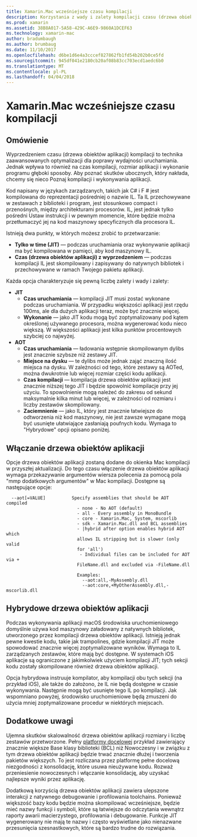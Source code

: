 ```yaml
---
title: Xamarin.Mac wcześniejsze czasu kompilacji
description: Korzystania z wady i zalety kompilacji czasu (drzewa obiektów aplikacji) i uwagi
ms.prod: xamarin
ms.assetid: 38B8A017-5A58-429C-A6E9-9860A1DCEF63
ms.technology: xamarin-mac
author: bradumbaugh
ms.author: brumbaug
ms.date: 11/10/2017
ms.openlocfilehash: d6be1d6e4a3cccef827862fb1fd54b202b0ce5fd
ms.sourcegitcommit: 945df041e2180cb20af08b83cc703ecd1aedc6b0
ms.translationtype: MT
ms.contentlocale: pl-PL
ms.lasthandoff: 04/04/2018
---
```

# <a name="xamarinmac-ahead-of-time-compilation"></a>Xamarin.Mac wcześniejsze czasu kompilacji

## <a name="overview"></a>Omówienie

Wyprzedzeniem czasu (drzewa obiektów aplikacji) kompilacji to technika zaawansowanych optymalizacji dla poprawy wydajności uruchamiania. Jednak wpływa to również na czas kompilacji, rozmiar aplikacji i wykonanie programu głęboki sposoby. Aby poznać skutków ubocznych, który nakłada, chcemy się nieco Poznaj kompilacji i wykonywania aplikacji.

Kod napisany w językach zarządzanych, takich jak C# i F # jest kompilowana do reprezentacji pośredniej o nazwie IL. Ta IL przechowywane w zestawach z biblioteki i program, jest stosunkowo compact i przenośnych, między architekturami procesorów. IL, jest jednak tylko pośredni Ustaw instrukcji i w pewnym momencie, które będzie można przetłumaczyć jej na kod maszynowy specyficznych dla procesora IL.

Istnieją dwa punkty, w których możesz zrobić to przetwarzanie:

- **Tylko w time (JIT)** — podczas uruchamiania oraz wykonywanie aplikacji ma być kompilowana w pamięci, aby kod maszynowy IL.
- **Czas (drzewa obiektów aplikacji) z wyprzedzeniem** — podczas kompilacji IL jest skompilowany i zapisywany do natywnych bibliotek i przechowywane w ramach Twojego pakietu aplikacji.

Każda opcja charakteryzuje się pewną liczbę zalety i wady i zalety:

- **JIT**
  - **Czas uruchamiania** — kompilacji JIT musi zostać wykonane podczas uruchamiania. W przypadku większości aplikacji jest rzędu 100ms, ale dla dużych aplikacji teraz, może być znacznie więcej.
  - **Wykonanie** — jako JIT kodu mogą być zoptymalizowany pod kątem określonej używanego procesora, można wygenerować kodu nieco większą. W większości aplikacji jest kilka punktów procentowych szybciej co najwyżej.
- **AOT**
  - **Czas uruchamiania** — ładowania wstępnie skompilowanym dylibs jest znacznie szybsze niż zestawy JIT.
  - **Miejsce na dysku** — te dylibs może jednak zająć znaczną ilość miejsca na dysku. W zależności od tego, które zestawy są AOTed, można dwukrotnie lub więcej rozmiar części kodu aplikacji.
  - **Czas kompilacji** — kompilacja drzewa obiektów aplikacji jest znacznie niższej tego JIT i będzie spowolnić kompilacje przy jej użyciu. To spowolnienie mogą należeć do zakresu od sekund maksymalnie kilka minut lub więcej, w zależności od rozmiaru i liczby zestawów skompilowany.
  - **Zaciemnienie** — jako IL, który jest znacznie łatwiejsze do odtworzenia niż kod maszynowy, nie jest zawsze wymagane mogą być usunięte ułatwiające zasłaniają poufnych kodu. Wymaga to "Hybrydowe" opcji opisano poniżej.

## <a name="enabling-aot"></a>Włączanie drzewa obiektów aplikacji

Opcje drzewa obiektów aplikacji zostaną dodane do okienka Mac kompilacji w przyszłej aktualizacji. Do tego czasu włączenie drzewa obiektów aplikacji wymaga przekazywanie argumentów wiersza polecenia za pomocą pola "mmp dodatkowych argumentów" w Mac kompilacji. Dostępne są następujące opcje:


      --aot[=VALUE]          Specify assemblies that should be AOT compiled
                               - none - No AOT (default)
                               - all - Every assembly in MonoBundle
                               - core - Xamarin.Mac, System, mscorlib
                               - sdk - Xamarin.Mac.dll and BCL assemblies
                               - |hybrid after option enables hybrid AOT which
                               allows IL stripping but is slower (only valid
                               for 'all')
                                - Individual files can be included for AOT via +
                               FileName.dll and excluded via -FileName.dll

                               Examples:
                                 --aot:all,-MyAssembly.dll
                                 --aot:core,+MyOtherAssembly.dll,-mscorlib.dll



## <a name="hybrid-aot"></a>Hybrydowe drzewa obiektów aplikacji

Podczas wykonywania aplikacji macOS środowiska uruchomieniowego domyślnie używa kod maszynowy załadowany z natywnych bibliotek, utworzonego przez kompilacji drzewa obiektów aplikacji. Istnieją jednak pewne kwestie kodu, takie jak trampolines, gdzie kompilacji JIT może spowodować znacznie więcej zoptymalizowane wyników. Wymaga to IL zarządzanych zestawów, które mają być dostępne. W systemach iOS aplikacje są ograniczone z jakimkolwiek użyciem kompilacji JIT; tych sekcji kodu zostały skompilowane również drzewa obiektów aplikacji.

Opcja hybrydowa instruuje kompilator, aby kompilacji obu tych sekcji (na przykład iOS), ale także do założono, że IL nie będą dostępne w czasie wykonywania. Następnie mogą być usunięte tego IL po kompilacji. Jak wspomniano powyżej, środowisko uruchomieniowe będą zmuszeni do użycia mniej zoptymalizowane procedur w niektórych miejscach.

## <a name="further-considerations"></a>Dodatkowe uwagi

Ujemna skutków skalowalność drzewa obiektów aplikacji rozmiary i liczbę zestawów przetworzone. Pełny [platformy docelowej](~/mac/platform/target-framework.md) przykład zawierający znacznie większe Base klasy biblioteki (BCL) niż Nowoczesny i w związku z tym drzewa obiektów aplikacji będzie trwać znacznie dłużej i tworzenia pakietów większych. To jest rozliczana przez platformę pełne docelową niezgodności z konsolidację, które usuwa nieużywane kodu. Rozważ przeniesienie nowoczesnych i włączanie konsolidację, aby uzyskać najlepsze wyniki przez aplikację.

Dodatkową korzyścią drzewa obiektów aplikacji zawiera ulepszone interakcji z natywnego debugowanie i profilowania toolchains. Ponieważ większość bazy kodu będzie można skompilować wcześniejsze, będzie mieć nazwy funkcji i symboli, które są łatwiejsze do odczytania wewnątrz raporty awarii macierzystego, profilowania i debugowanie. Funkcje JIT wygenerowany nie mają te nazwy i często wyświetlane jako nienazwane przesunięcia szesnastkowych, które są bardzo trudne do rozwiązania.
